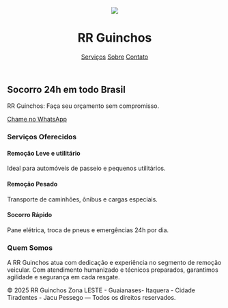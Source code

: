 <!DOCTYPE html>
<html lang="pt-BR">
<head>
  <meta charset="UTF-8" />
  <meta name="viewport" content="width=device-width, initial-scale=1.0" />
  <title>RR Guinchos</title>
  <script src="https://cdn.tailwindcss.com"></script>
  <script src="https://kit.fontawesome.com/a076d05399.js" crossorigin="anonymous"></script>
  <link rel= "icon" href="C:\Users\Verdao\Documents\site rr\logo\logorr.png">
</head>
<body class="bg-white text-gray-800 font-sans">

  <!-- Cabeçalho -->
  <header class="bg-gray-600 text-white shadow">
    <div class="max-w-7xl mx-auto px-4 py-4 flex justify-between items-center">
      <div class="flex items-center space-x-3">
        <img src="C:\Users\Verdao\Documents\site rr\logo\logorr.png" class="h-40 w-25 rounded-full" />
        <h1 class="text-2xl font-bold">RR Guinchos</h1>
      </div>
      <nav class="space-x-6">
        <a href="#servicos" class="hover:underline">Serviços</a>
        <a href="#sobre" class="hover:underline">Sobre</a>
        <a href="#contato" class="hover:underline">Contato</a>
      </nav>
    </div>
  </header>

  <!-- Hero Section -->
  <section class="bg-gray-100 py-16 text-center">
    <div class="max-w-4xl mx-auto px-4">
      <i class="fas fa-truck-pickup fa-4x text-red-700 animate-bounce mb-4"></i>
      <h2 class="text-4xl font-bold mb-4">Socorro 24h em todo Brasil</h2>
      <p class="text-xl text-gray-600 mb-6">RR Guinchos: Faça seu orçamento sem compromisso.</p>
      <a href="https://wa.me/5511966008648" target="_blank" class="inline-block bg-green-600 text-white px-6 py-3 rounded-lg shadow hover:bg-green-700">
        <i class="fab fa-whatsapp mr-2"></i>Chame no WhatsApp
      </a>
    </div>
  </section>

  <!-- Serviços -->
  <section id="servicos" class="py-16 bg-white">
    <div class="max-w-6xl mx-auto px-4">
      <h3 class="text-3xl font-bold text-center mb-10">Serviços Oferecidos</h3>
      <div class="grid md:grid-cols-3 gap-8">
        <div class="p-6 border rounded shadow hover:shadow-lg text-center">
          <i class="fas fa-car fa-3x text-red-700 mb-4 animate-pulse"></i>
          <h4 class="text-xl font-semibold mb-2">Remoção Leve e utilitário</h4>
          <p>Ideal para automóveis de passeio e pequenos utilitários.</p>
        </div>
        <div class="p-6 border rounded shadow hover:shadow-lg text-center">
          <i class="fas fa-truck fa-3x text-red-700 mb-4 animate-pulse"></i>
          <h4 class="text-xl font-semibold mb-2">Remoção Pesado</h4>
          <p>Transporte de caminhões, ônibus e cargas especiais.</p>
        </div>
        <div class="p-6 border rounded shadow hover:shadow-lg text-center">
          <i class="fas fa-battery-quarter fa-3x text-red-700 mb-4 animate-pulse"></i>
          <h4 class="text-xl font-semibold mb-2">Socorro Rápido</h4>
          <p>Pane elétrica, troca de pneus e emergências 24h por dia.</p>
        </div>
      </div>
    </div>
  </section>

  <!-- Sobre -->
  <section id="sobre" class="py-16 bg-gray-100">
    <div class="max-w-4xl mx-auto px-4 text-center">
      <h3 class="text-3xl font-bold mb-4">Quem Somos</h3>
      <p class="text-lg text-gray-700">A RR Guinchos atua com dedicação e experiência no segmento de remoção veicular. Com atendimento humanizado e técnicos preparados, garantimos agilidade e segurança em cada resgate.</p>
    </div>
  </section>

  <!-- Contato -->
  
  <!-- Rodapé -->
  <footer class="bg-red-700 text-white py-4 text-center">
    <p>&copy; 2025 RR Guinchos Zona LESTE - Guaianases- Itaquera - Cidade Tiradentes - Jacu Pessego — Todos os direitos reservados.</p>
  </footer>

</body>
</html>

